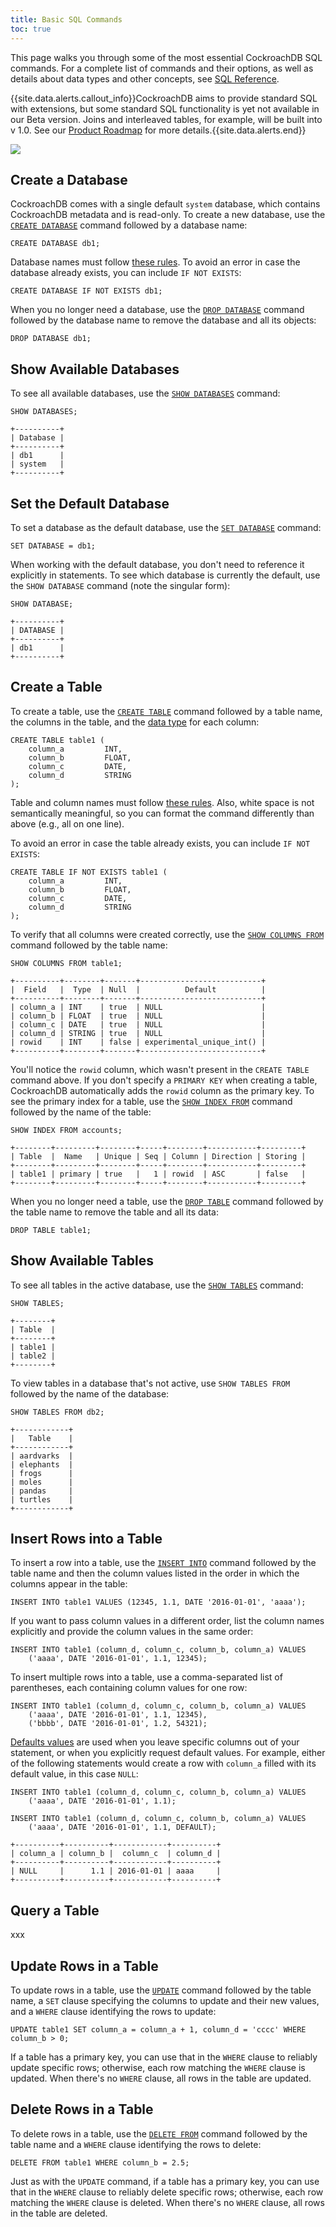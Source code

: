 ```yaml
---
title: Basic SQL Commands
toc: true
---
```


This page walks you through some of the most essential CockroachDB SQL commands. For a complete list of commands and their options, as well as details about data types and other concepts, see [SQL Reference](sql-reference.html).

{{site.data.alerts.callout_info}}CockroachDB aims to provide standard SQL with extensions, but some standard SQL functionality is yet not available in our Beta version. Joins and interleaved tables, for example, will be built into v 1.0. See our <a href="https://github.com/cockroachdb/cockroach/issues/2132">Product Roadmap</a> for more details.{{site.data.alerts.end}}   

<img src="images/catrina_ramen.png" style="max-width: 200px;" />

## Create a Database

CockroachDB comes with a single default `system` database, which contains CockroachDB metadata and is read-only. To create a new database, use the [`CREATE DATABASE`](create-database.html) command followed by a database name:

```postgres
CREATE DATABASE db1;
```

Database names must follow [these rules](identifiers.html). To avoid an error in case the database already exists, you can include `IF NOT EXISTS`:

```postgres
CREATE DATABASE IF NOT EXISTS db1;
```

When you no longer need a database, use the [`DROP DATABASE`](drop-database.html) command followed by the database name to remove the database and all its objects:

```postgres
DROP DATABASE db1;
```

## Show Available Databases

To see all available databases, use the [`SHOW DATABASES`](show-databases.html) command:

```postgres
SHOW DATABASES;
```
```
+----------+
| Database |
+----------+
| db1      |
| system   |
+----------+
```

## Set the Default Database

To set a database as the default database, use the [`SET DATABASE`](set-database.html) command:

```postgres
SET DATABASE = db1;
```

When working with the default database, you don't need to reference it explicitly in statements. To see which database is currently the default, use the `SHOW DATABASE` command (note the singular form):

```postgres
SHOW DATABASE;
```
```
+----------+
| DATABASE |
+----------+
| db1      |
+----------+
```

## Create a Table

To create a table, use the [`CREATE TABLE`](create-table.html) command followed by a table name, the columns in the table, and the [data type](data-types.html) for each column:

```postgres
CREATE TABLE table1 (
    column_a         INT,
    column_b         FLOAT,
    column_c         DATE,
    column_d         STRING
);
```

Table and column names must follow [these rules](identifiers.html). Also, white space is not semantically meaningful, so you can format the command differently than above (e.g., all on one line).

To avoid an error in case the table already exists, you can include `IF NOT EXISTS`:

```postgres
CREATE TABLE IF NOT EXISTS table1 (
    column_a         INT,
    column_b         FLOAT,
    column_c         DATE,
    column_d         STRING
);
```

To verify that all columns were created correctly, use the [`SHOW COLUMNS FROM`](show-columns.html) command followed by the table name:

```postgres
SHOW COLUMNS FROM table1;
```
```
+----------+--------+-------+---------------------------+
|  Field   |  Type  | Null  |          Default          |
+----------+--------+-------+---------------------------+
| column_a | INT    | true  | NULL                      |
| column_b | FLOAT  | true  | NULL                      |
| column_c | DATE   | true  | NULL                      |
| column_d | STRING | true  | NULL                      |
| rowid    | INT    | false | experimental_unique_int() |
+----------+--------+-------+---------------------------+
```

You'll notice the `rowid` column, which wasn't present in the `CREATE TABLE` command above. If you don't specify a `PRIMARY KEY` when creating a table, CockroachDB automatically adds the `rowid` column as the primary key. To see the primary index for a table, use the [`SHOW INDEX FROM`](show-index.html) command followed by the name of the table:

```postgres
SHOW INDEX FROM accounts;
```
```
+--------+---------+--------+-----+--------+-----------+---------+
| Table  |  Name   | Unique | Seq | Column | Direction | Storing |
+--------+---------+--------+-----+--------+-----------+---------+
| table1 | primary | true   |   1 | rowid  | ASC       | false   |
+--------+---------+--------+-----+--------+-----------+---------+
```

When you no longer need a table, use the [`DROP TABLE`](drop-table.html) command followed by the table name to remove the table and all its data:

```postgres
DROP TABLE table1;
```

## Show Available Tables

To see all tables in the active database, use the [`SHOW TABLES`](show-tables.html) command:

```postgres
SHOW TABLES;
```
```
+--------+
| Table  |
+--------+
| table1 |
| table2 |
+--------+
```

To view tables in a database that's not active, use `SHOW TABLES FROM` followed by the name of the database:

```postgres
SHOW TABLES FROM db2;
```
```
+------------+
|   Table    |
+------------+
| aardvarks  |
| elephants  |
| frogs      |
| moles      |
| pandas     |
| turtles    |
+------------+
```

## Insert Rows into a Table

To insert a row into a table, use the [`INSERT INTO`](insert.html) command followed by the table name and then the column values listed in the order in which the columns appear in the table:

```postgres
INSERT INTO table1 VALUES (12345, 1.1, DATE '2016-01-01', 'aaaa');
```

If you want to pass column values in a different order, list the column names explicitly and provide the column values in the same order:

```postgres
INSERT INTO table1 (column_d, column_c, column_b, column_a) VALUES 
    ('aaaa', DATE '2016-01-01', 1.1, 12345);
```

To insert multiple rows into a table, use a comma-separated list of parentheses, each containing column values for one row:

```postgres
INSERT INTO table1 (column_d, column_c, column_b, column_a) VALUES 
    ('aaaa', DATE '2016-01-01', 1.1, 12345),
    ('bbbb', DATE '2016-01-01', 1.2, 54321);
```

[Defaults values](default-values.html) are used when you leave specific columns out of your statement, or when you explicitly request default values. For example, either of the following statements would create a row with `column_a` filled with its default value, in this case `NULL`:

```postgres
INSERT INTO table1 (column_d, column_c, column_b, column_a) VALUES 
    ('aaaa', DATE '2016-01-01', 1.1);

INSERT INTO table1 (column_d, column_c, column_b, column_a) VALUES 
    ('aaaa', DATE '2016-01-01', 1.1, DEFAULT);
```
```
+----------+----------+------------+----------+
| column_a | column_b |  column_c  | column_d |
+----------+----------+------------+----------+
| NULL     |      1.1 | 2016-01-01 | aaaa     |
+----------+----------+------------+----------+
```

## Query a Table

xxx

## Update Rows in a Table

To update rows in a table, use the [`UPDATE`](update.html) command followed by the table name, a `SET` clause specifying the columns to update and their new values, and a `WHERE` clause identifying the rows to update:

```postgres
UPDATE table1 SET column_a = column_a + 1, column_d = 'cccc' WHERE column_b > 0;
```

If a table has a primary key, you can use that in the `WHERE` clause to reliably update specific rows; otherwise, each row matching the `WHERE` clause is updated. When there's no `WHERE` clause, all rows in the table are updated. 

## Delete Rows in a Table

To delete rows in a table, use the [`DELETE FROM`](delete.md) command followed by the table name and a `WHERE` clause identifying the rows to delete: 

```postgres
DELETE FROM table1 WHERE column_b = 2.5;
```

Just as with the `UPDATE` command, if a table has a primary key, you can use that in the `WHERE` clause to reliably delete specific rows; otherwise, each row matching the `WHERE` clause is deleted. When there's no `WHERE` clause, all rows in the table are deleted. 